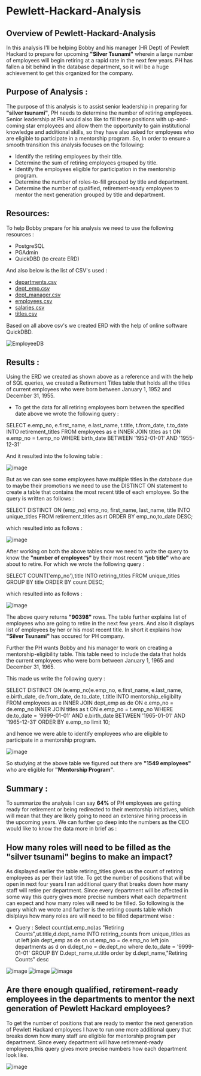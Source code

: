 # Pewlett-Hackard-Analysis

## Overview of Pewlett-Hackard-Analysis

In this analysis I'll be helping Bobby and his manager (HR Dept) of Pewlett Hackard to prepare for upcoming **"Silver Tsunami"** wherein a large number of employees will begin retiring at a rapid rate in the next few years. PH has fallen a bit behind in the database department, so it will be a huge achievement to get this organized for the company.

## Purpose of Analysis :
The purpose of this analysis is to assist senior leadership in preparing for  **"silver tsunami"**, PH needs to determine the number of retiring employees. Senior leadership at PH would also like to fill these positions with up-and-coming star employees and allow them the opportunity to gain institutional knowledge and additional skills, so they have also asked for employees who are eligible to participate in a mentorship program. So, In order to ensure a smooth transition this analysis focuses on the following:

- Identify the retiring employees by their title.
- Determine the sum of retiring employees grouped by title.
- Identify the employees eligible for participation in the mentorship program.
- Determine the number of roles-to-fill grouped by title and department.
- Determine the number of qualified, retirement-ready employees to mentor the next generation grouped by title and department.

## Resources:
To help Bobby prepare for his analysis we need to use the following resources :
- PostgreSQL
- PGAdmin
- QuickDBD (to create ERD)

And also below is the list of CSV's used :

- [departments.csv](https://github.com/namu12345/Pewlett-Hackard-Analysis/blob/main/Data/departments.csv)
- [dept_emp.csv](https://github.com/namu12345/Pewlett-Hackard-Analysis/blob/main/Data/dept_emp.csv)
- [dept_manager.csv](https://github.com/namu12345/Pewlett-Hackard-Analysis/blob/main/Data/dept_manager.csv)
- [employees.csv](https://raw.githubusercontent.com/namu12345/Pewlett-Hackard-Analysis/main/Data/employees.csv)
- [salaries.csv](https://github.com/namu12345/Pewlett-Hackard-Analysis/blob/main/Data/salaries.csv)
- [titles.csv](https://github.com/namu12345/Pewlett-Hackard-Analysis/blob/main/Data/titles.csv)

Based on all above csv's we created ERD with the help of online software QuickDBD. 

![EmployeeDB](https://user-images.githubusercontent.com/92283185/144627979-9a0ea72f-5e92-43fd-8e12-563b051bdc1f.png)

## Results :

Using the ERD we created as shown above as a reference and with the help of SQL queries, we created a Retirement Titles table that holds all the titles of current employees who were born between January 1, 1952 and December 31, 1955. 

- To get the data for all retiring employees born between the specified date above we wrote the following query :

SELECT e.emp_no,
e.first_name,
e.last_name,
t.title,
t.from_date,
t.to_date
INTO retirement_titles
FROM employees as e
INNER JOIN titles as t
ON e.emp_no = t.emp_no
WHERE birth_date BETWEEN '1952-01-01' AND '1955-12-31'

And it resulted into the following table :

![image](https://user-images.githubusercontent.com/92283185/144628770-b08c6b5c-afe3-4945-aa21-43cf38e5e330.png)

But as we can see some employees have multiple titles in the database due to maybe their promotions we need to use the DISTINCT ON statement to create a table that contains the most recent title of each employee. So the query is written as follows :

SELECT DISTINCT ON (emp_no) emp_no,
first_name,
last_name,
title
INTO unique_titles
FROM retirement_titles as rt
ORDER BY emp_no,to_date DESC;

which resulted into as follows :

![image](https://user-images.githubusercontent.com/92283185/144629712-ee468197-a551-47cc-aab2-6a812a94b8d9.png)


After working on both the above tables now we need to write the query to know the **"number of employees"** by their most recent **"job title"** who are about to retire. For which we wrote the following query :

SELECT COUNT('emp_no'),title
INTO retiring_titles
FROM unique_titles
GROUP BY title
ORDER BY count DESC;

which resulted into as follows :

![image](https://user-images.githubusercontent.com/92283185/144630696-7ebff488-fa5c-4b94-9bf5-041d3b7d400a.png)

The above query returns **"90398"** rows. The table further explains list of employees who are going to retire in the next few years. And also it displays list of employees by her or his most recent title. In short it explains how **"Silver Tsunami"** has occured for PH company.

Further the PH wants Bobby and his manager to work on creating a mentorship-eligibility table. This table need to include the data that holds the current employees who were born between January 1, 1965 and December 31, 1965.

This made us write the following query :

SELECT DISTINCT ON (e.emp_no)e.emp_no,
e.first_name,
e.last_name,
e.birth_date,
de.from_date,
de.to_date,
t.title
INTO mentorship_eligibilty
FROM employees as e
INNER JOIN dept_emp as de
ON e.emp_no = de.emp_no
INNER JOIN titles as t
ON e.emp_no = t.emp_no
WHERE de.to_date = '9999-01-01'
AND e.birth_date BETWEEN '1965-01-01' AND '1965-12-31'
ORDER BY e.emp_no
limit 10;

and hence we were able to identify employees who are eligible to participate in a mentorship program. 

![image](https://user-images.githubusercontent.com/92283185/144631938-58203880-5b68-4f02-add9-ff4ba849c646.png)

So studying at the above table we figured out there are **"1549 employees"** who are eligible for **"Mentorship Program"**.

## Summary :

To summarize the analysis I can say **64%** of PH employees are getting ready for retirement or being redirected to their mentorship initiatives, which will mean that they are likely going to need an extensive hiring process in the upcoming years. We can further go deep into the numbers as the CEO would like to know the data more in brief as :

## How many roles will need to be filled as the "silver tsunami" begins to make an impact?

As displayed earlier the table retiring_titles gives us the count of retiring employees as per their last title. To get the number of positions that will be open in next four years I ran additional query that breaks down how many staff will retire per department. Since every department will be affected in some way this query gives more precise numbers what each department can expect and how many roles will need to be filled. So following is the query which we wrote and further is the retiring counts table which dislplays how many roles are will need to be filled department wise :

- Query :
Select count(ut.emp_no)as "Retiring Counts",ut.title,d.dept_name
INTO retiring_counts
from unique_titles as ut
left join dept_emp as de
on ut.emp_no = de.emp_no
left join departments as d
on d.dept_no = de.dept_no
where de.to_date = '9999-01-01'
GROUP BY D.dept_name,ut.title
order by d.dept_name,"Retiring Counts" desc

![image](https://user-images.githubusercontent.com/92283185/144763551-3a199c24-a4d8-4aa8-9b7b-5025534f6e87.png)
![image](https://user-images.githubusercontent.com/92283185/144763685-e4d74ebe-13f9-4d2b-9ee5-38d7ff05c607.png)
![image](https://user-images.githubusercontent.com/92283185/144763703-50278a7d-7287-42ab-a458-a309faeb9797.png)

## Are there enough qualified, retirement-ready employees in the departments to mentor the next generation of Pewlett Hackard employees?

To get the number of positions that are ready to mentor the next generation of Pewlett Hackard employees I have to run one more additional query that breaks down how many staff are eligible for mentorship program per department. Since every department will have retirement-ready employees,this query gives more precise numbers how each department look like.

![image](https://user-images.githubusercontent.com/92283185/144633481-38b931fa-6dfe-494c-a999-6e22918fb161.png)

